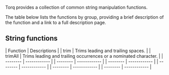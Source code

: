 Torq provides a collection of common string manipulation functions.

The table below lists the functions by group, providing a brief description of the function and a link to a full description page.

## String functions

| Function | Descriptions |
| trim | Trims leading and trailing spaces. |
| trimAll | Trims leading and trailing occurrences or a nominated character. |
| -------- | ------------ |
| -------- | ------------ |
| -------- | ------------ |
| -------- | ------------ |
| -------- | ------------ |
| -------- | ------------ |
